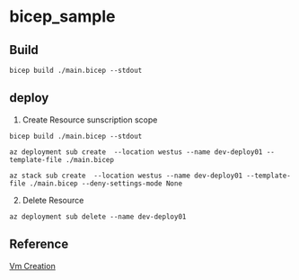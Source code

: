 # bicep_sample

## Build
````
bicep build ./main.bicep --stdout
````

## deploy

1. Create Resource sunscription scope

````
bicep build ./main.bicep --stdout

az deployment sub create  --location westus --name dev-deploy01 --template-file ./main.bicep

az stack sub create  --location westus --name dev-deploy01 --template-file ./main.bicep --deny-settings-mode None
````

2. Delete Resource 

````
az deployment sub delete --name dev-deploy01
````

## Reference

[Vm Creation](https://learn.microsoft.com/en-us/azure/virtual-machines/windows/quick-create-bicep?tabs=CLI)